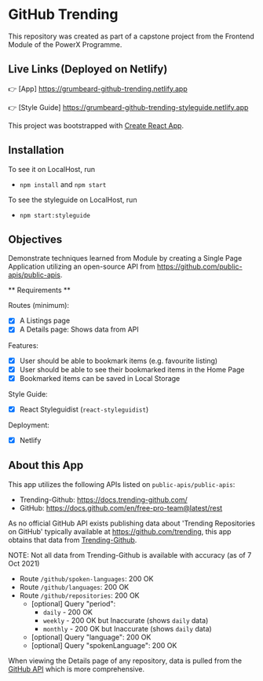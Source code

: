 # GitHub Trending
This repository was created as part of a capstone project from the Frontend Module of the PowerX Programme.


## Live Links (Deployed on Netlify)
👉 [App] https://grumbeard-github-trending.netlify.app

👉 [Style Guide] https://grumbeard-github-trending-styleguide.netlify.app


This project was bootstrapped with [Create React App](https://github.com/facebook/create-react-app).

## Installation
To see it on LocalHost, run

- `npm install` and `npm start`

To see the styleguide on LocalHost, run

- `npm start:styleguide`


## Objectives
Demonstrate techniques learned from Module by creating a Single Page Application utilizing an open-source API from https://github.com/public-apis/public-apis.

** Requirements **

Routes (minimum):
- [X] A Listings page
- [X] A Details page: Shows data from API

Features:
- [X] User should be able to bookmark items (e.g. favourite listing)
- [X] User should be able to see their bookmarked items in the Home Page
- [X] Bookmarked items can be saved in Local Storage

Style Guide:
- [X] React Styleguidist (`react-styleguidist`)

Deployment:
- [X] Netlify


## About this App
This app utilizes the following APIs listed on `public-apis/public-apis`:
- Trending-Github: https://docs.trending-github.com/
- GitHub: https://docs.github.com/en/free-pro-team@latest/rest

As no official GitHub API exists publishing data about 'Trending Repositories on GitHub' typically available at https://github.com/trending, this app obtains that data from [Trending-Github](https://docs.trending-github.com/).

NOTE: Not all data from Trending-Github is available with accuracy (as of 7 Oct 2021)
- Route `/github/spoken-languages`: 200 OK
- Route `/github/languages`: 200 OK
- Route `/github/repositories`: 200 OK
  - [optional] Query "period":
    - `daily` - 200 OK
    - `weekly` - 200 OK but Inaccurate (shows `daily` data)
    - `monthly` - 200 OK but Inaccurate (shows `daily` data)
  - [optional] Query "language": 200 OK
  - [optional] Query "spokenLanguage": 200 OK
  
When viewing the Details page of any repository, data is pulled from the [GitHub API](https://docs.github.com/en/free-pro-team@latest/rest) which is more comprehensive.